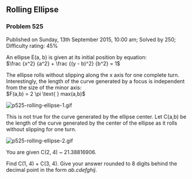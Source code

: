 Rolling Ellipse
---------------

### Problem 525

Published on Sunday, 13th September 2015, 10:00 am; Solved by 250;
Difficulty rating: 45%

An ellipse E(a, b) is given at its initial position by equation:\
 \$\\frac {x\^2} {a\^2} + \\frac {(y - b)\^2} {b\^2} = 1\$

The ellipse rolls without slipping along the x axis for one complete
turn. Interestingly, the length of the curve generated by a focus is
independent from the size of the minor axis:\
 \$F(a,b) = 2 \\pi \\text{ } max(a,b)\$

![p525-rolling-ellipse-1.gif](project/images/p525-rolling-ellipse-1.gif)

This is not true for the curve generated by the ellipse center. Let
C(a,b) be the length of the curve generated by the center of the ellipse
as it rolls without slipping for one turn.

![p525-rolling-ellipse-2.gif](project/images/p525-rolling-ellipse-2.gif)

You are given C(2, 4) \~ 21.38816906.

Find C(1, 4) + C(3, 4). Give your answer rounded to 8 digits behind the
decimal point in the form *ab.cdefghij*.
